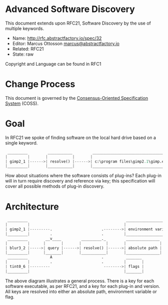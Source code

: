 # Advanced Software Discovery

This document extends upon RFC21, Software Discovery by the use of multiple keywords.

* Name: http://rfc.abstractfactory.io/spec/32
* Editor: Marcus Ottosson <marcus@abstractfactory.io>
* Related: RFC21
* State: raw

Copyright and Language can be found in RFC1

# Change Process

This document is governed by the [Consensus-Oriented Specification System](http://www.digistan.org/spec:1/COSS) (COSS).

# Goal

In RFC21 we spoke of finding software on the local hard drive based on a single keyword.

```python
 _________         ___________         ___________________________________
|         |       |           |       |                                   |
| gimp2_1 |------>| resolve() |------>| c:\program files\gimp2.1\gimp.exe |
|_________|       |___________|       |___________________________________|

```

How about situations where the software consists of plug-ins? Each plug-in will in turn require discovery and reference via key; this specification will cover all possible methods of plug-in discovery.

# Architecture

```python
 _________       									  _______________________
|         |      									 |                       |
| gimp2_1 |---------. 					   .-------->| environment variables |
|_________|         .					   .		 |_______________________|
 _________        __v____         _________._         _______________
|         |      |       |       |           |       |               |
| blur3_2 |----->| query |------>| resolve() |------>| absolute path |
|_________|      |_______|       |___________|       |_______________|
 _________          A 					   .		  _______
|         |         .     				   .		 |       |
| tint0_6 |--------- 					    -------->| flags |
|_________| 							    		 |_______|

```

The above diagram illustrates a general process. There is a key for each software executable, as per RFC21, and a key for each plug-in and version. All keys are resolved into either an absolute path, environment variable or flag.

